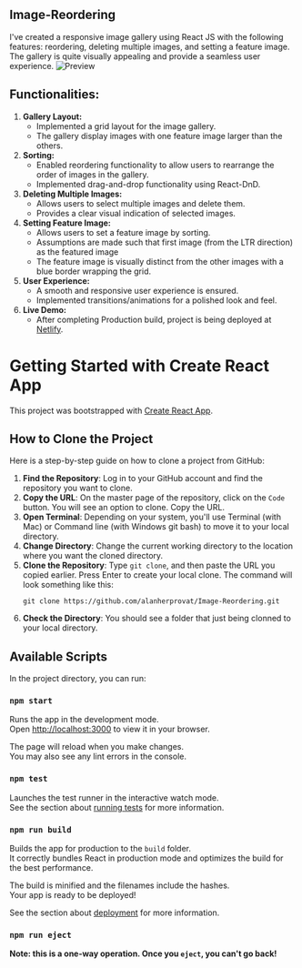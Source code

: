 ## Image-Reordering

I've created a responsive image gallery using React JS with the following features: reordering, deleting multiple images, and setting a feature image. The gallery is quite visually appealing and provide a seamless user experience.
![Preview](https://drive.google.com/file/d/13rxDw2_K278fpTqGVlohY1A2uwp0tzbw/view)

## Functionalities:

1. **Gallery Layout:**
   - Implemented a grid layout for the image gallery.
   - The gallery display images with one feature image larger than the others.
2. **Sorting:**
   - Enabled reordering functionality to allow users to rearrange the order of images in the gallery.
   - Implemented drag-and-drop functionality using React-DnD.
3. **Deleting Multiple Images:**
   - Allows users to select multiple images and delete them.
   - Provides a clear visual indication of selected images.
4. **Setting Feature Image:**
   - Allows users to set a feature image by sorting.
   - Assumptions are made such that first image (from the LTR direction) as the featured image
   - The feature image is visually distinct from the other images with a blue border wrapping the grid.
5. **User Experience:**
   - A smooth and responsive user experience is ensured.
   - Implemented transitions/animations for a polished look and feel.
6. **Live Demo:**
   - After completing Production build, project is being deployed at [Netlify](https://reodering-image-gallery-react-dnd.netlify.app/).

# Getting Started with Create React App

This project was bootstrapped with [Create React App](https://github.com/facebook/create-react-app).

## How to Clone the Project
Here is a step-by-step guide on how to clone a project from GitHub:

1. **Find the Repository**: Log in to your GitHub account and find the repository you want to clone.
2. **Copy the URL**: On the master page of the repository, click on the `Code` button. You will see an option to clone. Copy the URL.
3. **Open Terminal**: Depending on your system, you'll use Terminal (with Mac) or Command line (with Windows git bash) to move it to your local directory.
4. **Change Directory**: Change the current working directory to the location where you want the cloned directory.
5. **Clone the Repository**: Type `git clone`, and then paste the URL you copied earlier. Press Enter to create your local clone. The command will look something like this:
    ```
    git clone https://github.com/alanherprovat/Image-Reordering.git
    ```
6. **Check the Directory**: You should see a folder that just being clonned to your local directory.

## Available Scripts

In the project directory, you can run:

### `npm start`

Runs the app in the development mode.\
Open [http://localhost:3000](http://localhost:3000) to view it in your browser.

The page will reload when you make changes.\
You may also see any lint errors in the console.

### `npm test`

Launches the test runner in the interactive watch mode.\
See the section about [running tests](https://facebook.github.io/create-react-app/docs/running-tests) for more information.

### `npm run build`

Builds the app for production to the `build` folder.\
It correctly bundles React in production mode and optimizes the build for the best performance.

The build is minified and the filenames include the hashes.\
Your app is ready to be deployed!

See the section about [deployment](https://facebook.github.io/create-react-app/docs/deployment) for more information.

### `npm run eject`

**Note: this is a one-way operation. Once you `eject`, you can't go back!**
